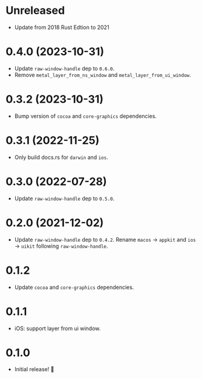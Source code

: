 # Unreleased
- Update from 2018 Rust Edtion to 2021

# 0.4.0 (2023-10-31)
- Update `raw-window-handle` dep to `0.6.0`.
- Remove `metal_layer_from_ns_window` and `metal_layer_from_ui_window`.

# 0.3.2 (2023-10-31)
- Bump version of `cocoa` and `core-graphics` dependencies.

# 0.3.1 (2022-11-25)
- Only build docs.rs for `darwin` and `ios`.

# 0.3.0 (2022-07-28)
- Update `raw-window-handle` dep to `0.5.0`.

# 0.2.0 (2021-12-02)
- Update `raw-window-handle` dep to `0.4.2`. Rename `macos` -> `appkit` and `ios` -> `uikit` following `raw-window-handle`.

# 0.1.2
- Update `cocoa` and `core-graphics` dependencies.

# 0.1.1
- iOS: support layer from ui window.

# 0.1.0
- Initial release! 🎉
